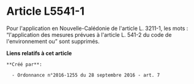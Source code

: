 # Article L5541-1

Pour l'application en Nouvelle-Calédonie de l'article L. 3211-1, les mots : “l'application des mesures prévues à l'article L.
541-2 du code de l'environnement ou” sont supprimés.

**Liens relatifs à cet article**

	**Créé par**:

	  - Ordonnance n°2016-1255 du 28 septembre 2016 - art. 7
